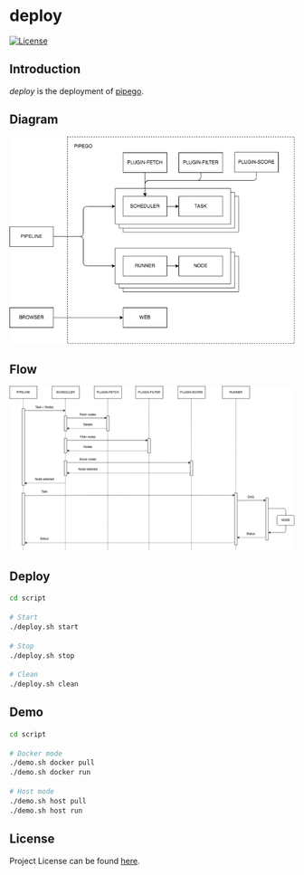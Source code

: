 # deploy

[![License](https://img.shields.io/github/license/pipego/scheduler.svg)](https://github.com/pipego/scheduler/blob/main/LICENSE)



## Introduction

*deploy* is the deployment of [pipego](https://github.com/pipego).



## Diagram

![diagram](diagram.png)



## Flow

![flow](flow.png)



## Deploy

```bash
cd script

# Start
./deploy.sh start

# Stop
./deploy.sh stop

# Clean
./deploy.sh clean
```



## Demo

```bash
cd script

# Docker mode
./demo.sh docker pull
./demo.sh docker run

# Host mode
./demo.sh host pull
./demo.sh host run
```



## License

Project License can be found [here](LICENSE).
